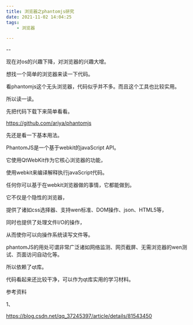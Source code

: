 ```yaml
---
title: 浏览器之phantomjs研究
date: 2021-11-02 14:04:25
tags:
	- 浏览器

---
```


--

现在对os的兴趣下降，对浏览器的兴趣大增。

想找一个简单的浏览器来读一下代码。

看phantomjs这个无头浏览器，代码似乎并不多。而且这个工具也比较实用。

所以读一读。

先把代码下载下来简单看看。

https://github.com/ariya/phantomjs

先还是看一下基本用法。

PhantomJS是一个基于webkit的javaScript API。

它使用QtWebKit作为它核心浏览器的功能，

使用webkit来编译解释执行javaScript代码。

任何你可以基于在webkit浏览器做的事情，它都能做到。

它不仅是个隐性的浏览器，

提供了诸如css选择器、支持wen标准、DOM操作、json、HTML5等，

同时也提供了处理文件I/O的操作，

从而使你可以向操作系统读写文件等。

phantomJS的用处可谓非常广泛诸如网络监测、网页截屏、无需浏览器的wen测试、页面访问自动化等。

所以依赖了qt库。



代码看起来还比较干净，可以作为qt库实用的学习材料。



参考资料

1、

https://blog.csdn.net/qq_37245397/article/details/81543450
